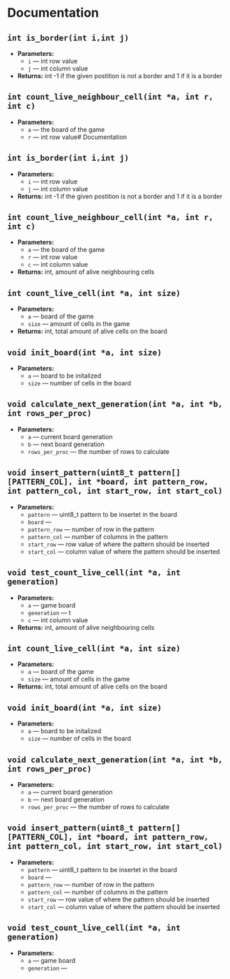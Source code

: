 # Documentation

## `int is_border(int i,int j)`

 * **Parameters:**
   * `i` — int row value
   * `j` — int column value
 * **Returns:** int -1 if the given postition is not a border and 1 if it is a border

## `int count_live_neighbour_cell(int *a, int r, int c)`

 * **Parameters:**
   * `a` — the board of the game
   * `r` — int row value# Documentation

## `int is_border(int i,int j)`

 * **Parameters:**
   * `i` — int row value
   * `j` — int column value
 * **Returns:** int -1 if the given postition is not a border and 1 if it is a border

## `int count_live_neighbour_cell(int *a, int r, int c)`

 * **Parameters:**
   * `a` — the board of the game
   * `r` — int row value
   * `c` — int column value
 * **Returns:** int, amount of alive neighbouring cells

## `int count_live_cell(int *a, int size)`

 * **Parameters:**
   * `a` — board of the game
   * `size` — amount of cells in the game
 * **Returns:** int, total amount of alive cells on the board

## `void init_board(int *a, int size)`

 * **Parameters:**
   * `a` — board to be initalized
   * `size` — number of cells in the board

## `void calculate_next_generation(int *a, int *b, int rows_per_proc)`

 * **Parameters:**
   * `a` — current board generation
   * `b` — next board generation
   * `rows_per_proc` — the number of rows to calculate

## `void insert_pattern(uint8_t pattern[][PATTERN_COL], int *board, int pattern_row, int pattern_col, int start_row, int start_col)`

 * **Parameters:**
   * `pattern` — uint8_t pattern to be insertet in the board
   * `board` — 
   * `pattern_row` — number of row in the pattern
   * `pattern_col` — number of columns in the pattern
   * `start_row` — row value of where the pattern should be inserted
   * `start_col` — column value of where the pattern should be inserted

## `void test_count_live_cell(int *a, int generation)`

 * **Parameters:**
   * `a` — game board
   * `generation` — 
t
   * `c` — int column value
 * **Returns:** int, amount of alive neighbouring cells

## `int count_live_cell(int *a, int size)`

 * **Parameters:**
   * `a` — board of the game
   * `size` — amount of cells in the game
 * **Returns:** int, total amount of alive cells on the board

## `void init_board(int *a, int size)`

 * **Parameters:**
   * `a` — board to be initalized
   * `size` — number of cells in the board

## `void calculate_next_generation(int *a, int *b, int rows_per_proc)`

 * **Parameters:**
   * `a` — current board generation
   * `b` — next board generation
   * `rows_per_proc` — the number of rows to calculate

## `void insert_pattern(uint8_t pattern[][PATTERN_COL], int *board, int pattern_row, int pattern_col, int start_row, int start_col)`

 * **Parameters:**
   * `pattern` — uint8_t pattern to be insertet in the board
   * `board` — 
   * `pattern_row` — number of row in the pattern
   * `pattern_col` — number of columns in the pattern
   * `start_row` — row value of where the pattern should be inserted
   * `start_col` — column value of where the pattern should be inserted

## `void test_count_live_cell(int *a, int generation)`

 * **Parameters:**
   * `a` — game board
   * `generation` — 
